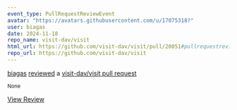 ```yaml
---
event_type: PullRequestReviewEvent
avatar: "https://avatars.githubusercontent.com/u/17075318?"
user: biagas
date: 2024-11-18
repo_name: visit-dav/visit
html_url: https://github.com/visit-dav/visit/pull/20051#pullrequestreview-2443744431
repo_url: https://github.com/visit-dav/visit
---
```


<a href='https://github.com/biagas' target='_blank'>biagas</a> <a href='https://github.com/visit-dav/visit/pull/20051#pullrequestreview-2443744431' target='_blank'>reviewed</a> a <a href='https://github.com/visit-dav/visit/pull/20051' target='_blank'>visit-dav/visit pull request</a>

<small>None</small>

<a href='https://github.com/visit-dav/visit/pull/20051#pullrequestreview-2443744431' target='_blank'>View Review</a>